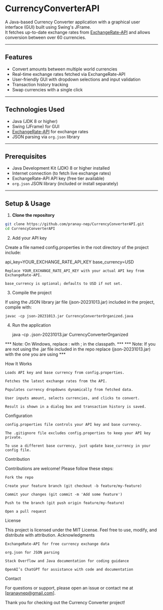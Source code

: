 # CurrencyConverterAPI

A Java-based Currency Converter application with a graphical user interface (GUI) built using Swing's JFrame.  
It fetches up-to-date exchange rates from [ExchangeRate-API](https://www.exchangerate-api.com) and allows conversion between over 60 currencies.

---

## Features

- Convert amounts between multiple world currencies  
- Real-time exchange rates fetched via ExchangeRate-API  
- User-friendly GUI with dropdown selections and input validation  
- Transaction history tracking  
- Swap currencies with a single click  

---

## Technologies Used

- Java (JDK 8 or higher)  
- Swing (JFrame) for GUI  
- [ExchangeRate-API](https://www.exchangerate-api.com) for exchange rates  
- JSON parsing via `org.json` library  

---

## Prerequisites

- Java Development Kit (JDK) 8 or higher installed  
- Internet connection (to fetch live exchange rates)  
- ExchangeRate-API API key (free tier available)  
- `org.json` JSON library (included or install separately)  

---

## Setup & Usage

1. **Clone the repository**

```bash
git clone https://github.com/pranay-nep/CurrencyConverterAPI.git
cd CurrencyConverterAPI
```

2. Add your API key

Create a file named config.properties in the root directory of the project include:

api_key=YOUR_EXCHANGE_RATE_API_KEY
base_currency=USD

    Replace YOUR_EXCHANGE_RATE_API_KEY with your actual API key from ExchangeRate-API.

    base_currency is optional; defaults to USD if not set.

3. Compile the project

If using the JSON library jar file (json-20231013.jar) included in the project, compile with:

    javac -cp json-20231013.jar CurrencyConverterOrganized.java
    
    
4. Run the application

    java -cp .:json-20231013.jar CurrencyConverterOrganized

*** Note: On Windows, replace : with ; in the classpath. ***
*** Note: If you are not using the .jar file included in the repo replace (json-20231013.jar) with the one you are using ***

How It Works

    Loads API key and base currency from config.properties.

    Fetches the latest exchange rates from the API.

    Populates currency dropdowns dynamically from fetched data.

    User inputs amount, selects currencies, and clicks to convert.

    Result is shown in a dialog box and transaction history is saved.

Configuration

    config.properties file controls your API key and base currency.

    The .gitignore file excludes config.properties to keep your API key private.

    To use a different base currency, just update base_currency in your config file.

Contribution

Contributions are welcome! Please follow these steps:

    Fork the repo

    Create your feature branch (git checkout -b feature/my-feature)

    Commit your changes (git commit -m 'Add some feature')

    Push to the branch (git push origin feature/my-feature)

    Open a pull request

License

This project is licensed under the MIT License.
Feel free to use, modify, and distribute with attribution.
Acknowledgments

    ExchangeRate-API for free currency exchange data

    org.json for JSON parsing

    Stack Overflow and Java documentation for coding guidance

    OpenAI’s ChatGPT for assistance with code and documentation

Contact

For questions or support, please open an issue or contact me at [pranaynep@gmail.com].

Thank you for checking out the Currency Converter project!

